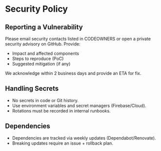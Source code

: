 # Security Policy

## Reporting a Vulnerability
Please email security contacts listed in CODEOWNERS or open a private security advisory on GitHub. Provide:
- Impact and affected components
- Steps to reproduce (PoC)
- Suggested mitigation (if any)

We acknowledge within 2 business days and provide an ETA for fix.

## Handling Secrets
- No secrets in code or Git history.
- Use environment variables and secret managers (Firebase/Cloud).
- Rotations must be recorded in internal runbooks.

## Dependencies
- Dependencies are tracked via weekly updates (Dependabot/Renovate).  
- Breaking updates require an issue + rollback plan.
